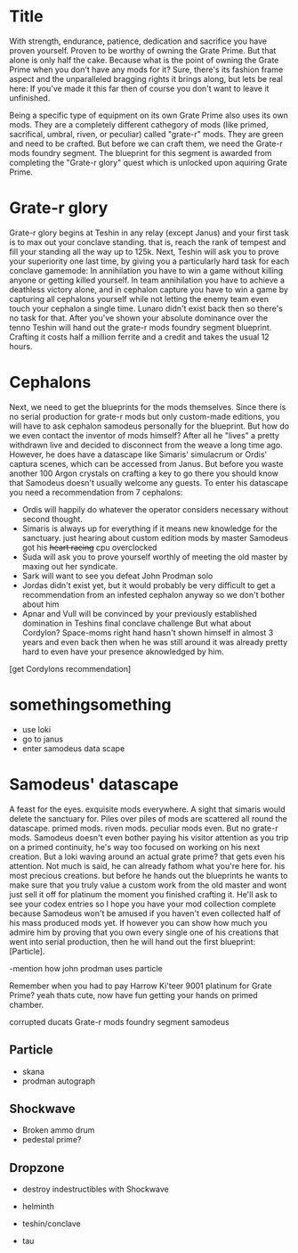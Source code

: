 # Title

With strength, endurance, patience, dedication and sacrifice you have proven yourself. Proven to be worthy of owning the Grate Prime. But that alone is only half the cake. Because what is the point of owning the Grate Prime when you don't have any mods for it? Sure, there's its fashion frame aspect and the unparalleled bragging rights it brings along, but lets be real here: If you've made it this far then of course you don't want to leave it unfinished.

Being a specific type of equipment on its own Grate Prime also uses its own mods. They are a completely different cathegory of mods (like primed, sacrifical, umbral, riven, or peculiar) called "grate-r" mods. They are green and need to be crafted. But before we can craft them, we need the Grate-r mods foundry segment. The blueprint for this segment is awarded from completing the "Grate-r glory" quest which is unlocked upon aquiring Grate Prime.

# Grate-r glory

Grate-r glory begins at Teshin in any relay (except Janus) and your first task is to max out your conclave standing. that is, reach the rank of tempest and fill your standing all the way up to 125k. Next, Teshin will ask you to prove your superiority one last time, by giving you a particularly hard task for each conclave gamemode: In annihilation you have to win a game without killing anyone or getting killed yourself. In team annihilation you have to achieve a deathless victory alone, and in cephalon capture you have to win a game by capturing all cephalons yourself while not letting the enemy team even touch your cephalon a single time. Lunaro didn't exist back then so there's no task for that. After you've shown your absolute dominance over the tenno Teshin will hand out the grate-r mods foundry segment blueprint. Crafting it costs half a million ferrite and a credit and takes the usual 12 hours.

# Cephalons

Next, we need to get the blueprints for the mods themselves. Since there is no serial production for grate-r mods but only custom-made editions, you will have to ask cephalon samodeus personally for the blueprint. But how do we even contact the inventor of mods himself? After all he "lives" a pretty withdrawn live and decided to disconnect from the weave a long time ago. However, he does have a datascape like Simaris' simulacrum or Ordis' captura scenes, which can be accessed from Janus. But before you waste another 100 Argon crystals on crafting a key to go there you should know that Samodeus doesn't usually welcome any guests. To enter his datascape you need a recommendation from 7 cephalons:
- Ordis will happily do whatever the operator considers necessary without second thought.
- Simaris is always up for everything if it means new knowledge for the sanctuary. just hearing about custom edition mods by master Samodeus got his ~~heart racing~~ cpu overclocked
- Suda will ask you to prove yourself worthly of meeting the old master by maxing out her syndicate.
- Sark will want to see you defeat John Prodman solo
- Jordas didn't exist yet, but it would probably be very difficult to get a recommendation from an infested cephalon anyway so we don't bother about him
- Apnar and Vull will be convinced by your previously established domination in Teshins final conclave challenge
But what about Cordylon? Space-moms right hand hasn't shown himself in almost 3 years and even back then when he was still around it was already pretty hard to even have your presence aknowledged by him. 

[get Cordylons recommendation]

# somethingsomething

- use loki
- go to janus
- enter samodeus data scape

# Samodeus' datascape

A feast for the eyes. exquisite mods everywhere. A sight that simaris would delete the sanctuary for. Piles over piles of mods are scattered all round the datascape. primed mods. riven mods. peculiar mods even. But no grate-r mods. Samodeus doesn't even bother paying his visitor attention as you trip on a primed continuity, he's way too focused on working on his next creation. But a loki waving around an actual grate prime? that gets even his attention. Not much is said, he can already fathom what you're here for. his most precious creations. but before he hands out the blueprints he wants to make sure that you truly value a custom work from the old master and wont just sell it off for platinum the moment you finished crafting it. He'll ask to see your codex entries so I hope you have your mod collection complete because Samodeus won't be amused if you haven't even collected half of his mass produced mods yet. If however you can show how much you admire him by proving that you own every single one of his creations that went into serial production, then he will hand out the first blueprint: [Particle]. 







-mention how john prodman uses particle




Remember when you had to pay Harrow Ki'teer 9001 platinum for Grate Prime? yeah thats cute, now have fun getting your hands on primed chamber. 


corrupted ducats
Grate-r mods foundry segment
samodeus

## Particle

- skana
- prodman autograph

## Shockwave

- Broken ammo drum
- pedestal prime?

## Dropzone

- destroy indestructibles with Shockwave
- helminth

- teshin/conclave
- tau